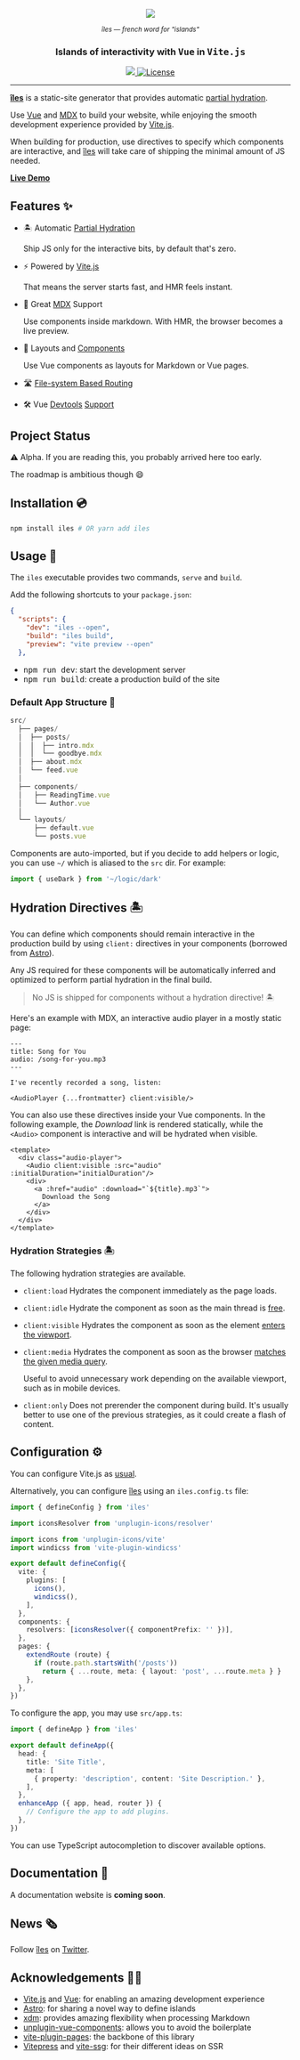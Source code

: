 <p align="center">
  <a href="https://vue-iles.netlify.app/">
    <img src="https://github.com/ElMassimo/iles/blob/main/docs/public/banner.png"/>
  </a>
</p>

<p align="center">
  <small><em>îles — french word for "islands"</em></small>
</p>

<h3 align='center'>Islands of interactivity with <samp>Vue</samp> in <samp>Vite.js</samp></h3>

<p align="center">
  <a href='https://www.npmjs.com/package/iles'>
    <img src='https://img.shields.io/npm/v/iles?color=222&style=flat-square'>
  </a>
  <a href="https://github.com/ElMassimo/vite_ruby/blob/master/LICENSE.txt">
    <img alt="License" src="https://img.shields.io/badge/license-MIT-428F7E.svg"/>
  </a>
</p>

<hr/>

[îles]: https://github.com/ElMassimo/iles
[Partial Hydration]: https://jasonformat.com/islands-architecture/
[Vite.js]: https://vitejs.dev/
[Vue]: https://v3.vuejs.org/
[MDX]: https://mdxjs.com/
[xdm]: https://github.com/wooorm/xdm
[Astro]: https://docs.astro.build/core-concepts/component-hydration
[vite-plugin-pages]: https://github.com/hannoeru/vite-plugin-pages
[unplugin-vue-components]: https://github.com/antfu/unplugin-vue-components
[Live Demo]: https://vue-iles.netlify.app/
[requestIdleCallback]: https://developer.mozilla.org/en-US/docs/Web/API/Window/requestIdleCallback
[intersectionobserver]: https://developer.mozilla.org/en-US/docs/Web/API/Intersection_Observer_API
[matchMedia]: https://developer.mozilla.org/en-US/docs/Web/API/Window/matchMedia
[Vitepress]: https://vitepress.vuejs.org/
[vite-ssg]: https://github.com/antfu/vite-ssg
[devtools1]: https://user-images.githubusercontent.com/1158253/133314267-f0ba784c-ff64-4ee8-b2bf-97ecffc2facd.jpg
[devtools2]: https://user-images.githubusercontent.com/1158253/133314279-1edc22d1-3ffb-414e-b994-212cb316593b.jpg
[twitter]: https://twitter.com/ilesjs

__[îles]__ is a static-site generator that provides automatic [partial hydration].

Use [Vue] and [MDX] to build your website, while enjoying the smooth development
experience provided by [Vite.js].

When building for production, use directives to specify which components are
interactive, and [îles] will take care of shipping the minimal amount of JS needed.

__[Live Demo]__

## Features ✨

- 🏝 Automatic [Partial Hydration]
  
  Ship JS only for the interactive bits, by default that's zero.

- ⚡️ Powered by [Vite.js]

  That means the server starts fast, and HMR feels instant.

- 📖 Great [MDX] Support
  
  Use components inside markdown. With HMR, the browser becomes a live preview.

- 🧱 Layouts and [Components][unplugin-vue-components]
  
  Use Vue components as layouts for Markdown or Vue pages.

- 🛣 [File-system Based Routing][vite-plugin-pages]

- 🛠 Vue [Devtools][devtools1] [Support][devtools2]

## Project Status

⚠️ Alpha. If you are reading this, you probably arrived here too early.

The roadmap is ambitious though 😄

## Installation 💿

```bash
npm install iles # OR yarn add iles
```

## Usage 🚀

The `iles` executable provides two commands, `serve` and `build`.

Add the following shortcuts to your `package.json`:

```json
{
  "scripts": {
    "dev": "iles --open",
    "build": "iles build",
    "preview": "vite preview --open"
  },
```

- <kbd>npm run dev</kbd>: start the development server
- <kbd>npm run build</kbd>: create a production build of the site

### Default App Structure 📂

```ts
src/
  ├── pages/
  │  ├── posts/
  │  │  ├── intro.mdx
  │  │  └── goodbye.mdx
  │  ├── about.mdx
  │  └── feed.vue
  │
  ├── components/
  │   ├── ReadingTime.vue
  │   └── Author.vue
  │
  └── layouts/
      ├── default.vue
      └── posts.vue
```

Components are auto-imported, but if you decide to add helpers or logic, you can
use `~/` which is aliased to the `src` dir. For example:

```ts
import { useDark } from '~/logic/dark'
```

## Hydration Directives 🏝

You can define which components should remain interactive in the production
build by using `client:` directives in your components (borrowed from [Astro]).

Any JS required for these components will be automatically inferred and optimized to perform partial hydration in the final build.

> No JS is shipped for components without a hydration directive! 🏝

Here's an example with MDX, an interactive audio player in a mostly static page:

```mdx
---
title: Song for You
audio: /song-for-you.mp3
---

I've recently recorded a song, listen:

<AudioPlayer {...frontmatter} client:visible/>
```

You can also use these directives inside your Vue components. In the following
example, the _Download_ link is rendered statically, while the `<Audio>`
component is interactive and will be hydrated when visible.

```vue
<template>
  <div class="audio-player">
    <Audio client:visible :src="audio" :initialDuration="initialDuration"/>
    <div>
      <a :href="audio" :download="`${title}.mp3`">
        Download the Song 
      </a>
    </div>
  </div>
</template>
```

### Hydration Strategies 🏝

The following hydration strategies are available.

- `client:load`
  Hydrates the component immediately as the page loads.

- `client:idle`
  Hydrate the component as soon as the main thread is [free][requestIdleCallback].

- `client:visible`
  Hydrates the component as soon as the element [enters the viewport][intersectionobserver].

- `client:media`
  Hydrates the component as soon as the browser [matches the given media query][matchMedia].

  Useful to avoid unnecessary work depending on the available viewport, such as in mobile devices.

- `client:only`
  Does not prerender the component during build. It's usually better to use one of the previous strategies, as it could create a flash of content.

## Configuration ⚙️

You can configure Vite.js as [usual](https://vitejs.dev/config/).

Alternatively, you can configure [îles] using an `iles.config.ts` file:

```ts
import { defineConfig } from 'iles'

import iconsResolver from 'unplugin-icons/resolver'

import icons from 'unplugin-icons/vite'
import windicss from 'vite-plugin-windicss'

export default defineConfig({
  vite: {
    plugins: [
      icons(),
      windicss(),
    ],
  },
  components: {
    resolvers: [iconsResolver({ componentPrefix: '' })],
  },
  pages: {
    extendRoute (route) {
      if (route.path.startsWith('/posts'))
        return { ...route, meta: { layout: 'post', ...route.meta } }
    },
  },
})
```

To configure the app, you may use `src/app.ts`:

```ts
import { defineApp } from 'iles'

export default defineApp({
  head: {
    title: 'Site Title',
    meta: [
      { property: 'description', content: 'Site Description.' },
    ],
  },
  enhanceApp ({ app, head, router }) {
    // Configure the app to add plugins.
  },
})
```

You can use TypeScript autocompletion to discover available options.

## Documentation 📖

A documentation website is __coming soon__.

## News 🗞

Follow [îles][twitter] on [Twitter].

## Acknowledgements 🙇‍♂️

- [Vite.js] and [Vue]: for enabling an amazing development experience
- [Astro](https://astro.build): for sharing a novel way to define islands
- [xdm]: provides amazing flexibility when processing Markdown
- [unplugin-vue-components]: allows you to avoid the boilerplate
- [vite-plugin-pages]: the backbone of this library
- [Vitepress] and [vite-ssg]: for their different ideas on SSR
